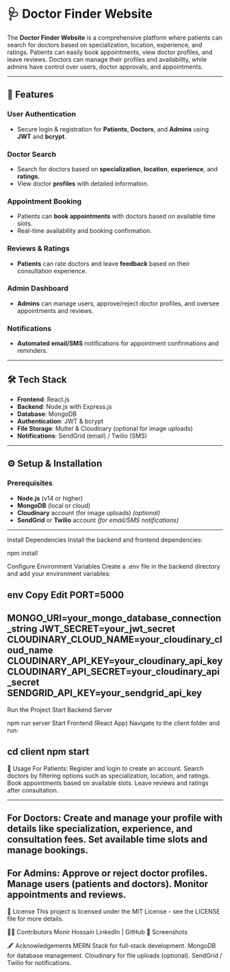 # 🩺 **Doctor Finder Website**

The **Doctor Finder Website** is a comprehensive platform where patients can search for doctors based on specialization, location, experience, and ratings. Patients can easily book appointments, view doctor profiles, and leave reviews. Doctors can manage their profiles and availability, while admins have control over users, doctor approvals, and appointments.

---

## 🚀 **Features**

### **User Authentication**
- Secure login & registration for **Patients**, **Doctors**, and **Admins** using **JWT** and **bcrypt**.

### **Doctor Search**
- Search for doctors based on **specialization**, **location**, **experience**, and **ratings**.
- View doctor **profiles** with detailed information.

### **Appointment Booking**
- Patients can **book appointments** with doctors based on available time slots.
- Real-time availability and booking confirmation.

### **Reviews & Ratings**
- **Patients** can rate doctors and leave **feedback** based on their consultation experience.

### **Admin Dashboard**
- **Admins** can manage users, approve/reject doctor profiles, and oversee appointments and reviews.

### **Notifications**
- **Automated email/SMS** notifications for appointment confirmations and reminders.

---

## 🛠️ **Tech Stack**

- **Frontend**: React.js
- **Backend**: Node.js with Express.js
- **Database**: MongoDB
- **Authentication**: JWT & bcrypt
- **File Storage**: Multer & Cloudinary (optional for image uploads)
- **Notifications**: SendGrid (email) / Twilio (SMS)

---

## ⚙️ **Setup & Installation**

### **Prerequisites**
- **Node.js** (v14 or higher)
- **MongoDB** (local or cloud)
- **Cloudinary** account (for image uploads) *(optional)*
- **SendGrid** or **Twilio** account *(for email/SMS notifications)*

---
Install Dependencies
Install the backend and frontend dependencies:


npm install

Configure Environment Variables
Create a .env file in the backend directory and add your environment variables:

env
Copy
Edit
PORT=5000
---
MONGO_URI=your_mongo_database_connection_string
JWT_SECRET=your_jwt_secret
CLOUDINARY_CLOUD_NAME=your_cloudinary_cloud_name
CLOUDINARY_API_KEY=your_cloudinary_api_key
CLOUDINARY_API_SECRET=your_cloudinary_api_secret
SENDGRID_API_KEY=your_sendgrid_api_key
---
Run the Project
Start Backend Server

npm run server
Start Frontend (React App)
Navigate to the client folder and run:


cd client
npm start
---
📄 Usage
For Patients:
Register and login to create an account.
Search doctors by filtering options such as specialization, location, and ratings.
Book appointments based on available slots.
Leave reviews and ratings after consultation.

---
For Doctors:
Create and manage your profile with details like specialization, experience, and consultation fees.
Set available time slots and manage bookings.
---
For Admins:
Approve or reject doctor profiles.
Manage users (patients and doctors).
Monitor appointments and reviews.
---
📝 License
This project is licensed under the MIT License - see the LICENSE file for more details.

👨‍💻 Contributors
Monir Hossain
LinkedIn | GitHub
📸 Screenshots

🖋️ Acknowledgements
MERN Stack for full-stack development.
MongoDB for database management.
Cloudinary for file uploads (optional).
SendGrid / Twilio for notifications.


